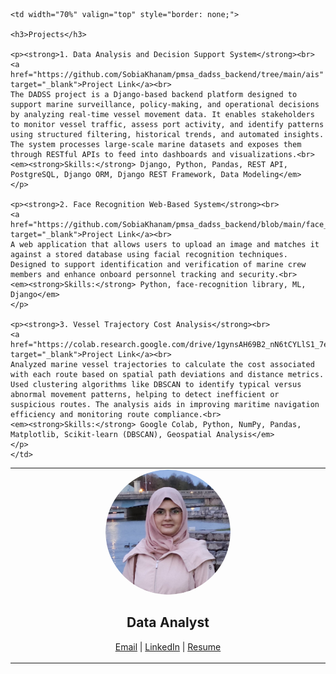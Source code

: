 <table style="border: none;">
  <tr>
    <td width="30%" align="center" valign="top" style="border: none;">
      <img src="/profile_pic.png" alt="Profile Picture" style="border-radius: 50%; width: 200px; height: 200px; object-fit: cover;"><br>
      <p align="center"><h2>  Data Analyst</h2></p>
      <p>
        <a href="mailto:sobiakhanam2000@gmail.com">Email</a> |
        <a href="https://linkedin.com/in/sobia-khanam" target="_blank">LinkedIn</a> |
        <a href="/SOBIA KHANAM - RESUME.pdf" target="_blank">Resume</a>
      </p>
    </td>

    <td width="70%" valign="top" style="border: none;">

    <h3>Projects</h3>
    
    <p><strong>1. Data Analysis and Decision Support System</strong><br>
    <a href="https://github.com/SobiaKhanam/pmsa_dadss_backend/tree/main/ais" target="_blank">Project Link</a><br>
    The DADSS project is a Django-based backend platform designed to support marine surveillance, policy-making, and operational decisions by analyzing real-time vessel movement data. It enables stakeholders to monitor vessel traffic, assess port activity, and identify patterns using structured filtering, historical trends, and automated insights. The system processes large-scale marine datasets and exposes them through RESTful APIs to feed into dashboards and visualizations.<br>
    <em><strong>Skills:</strong> Django, Python, Pandas, REST API, PostgreSQL, Django ORM, Django REST Framework, Data Modeling</em>
    </p>
    
    <p><strong>2. Face Recognition Web-Based System</strong><br>
    <a href="https://github.com/SobiaKhanam/pmsa_dadss_backend/blob/main/face_detection/views.py" target="_blank">Project Link</a><br>
    A web application that allows users to upload an image and matches it against a stored database using facial recognition techniques. Designed to support identification and verification of marine crew members and enhance onboard personnel tracking and security.<br>
    <em><strong>Skills:</strong> Python, face-recognition library, ML, Django</em>
    </p>
    
    <p><strong>3. Vessel Trajectory Cost Analysis</strong><br>
    <a href="https://colab.research.google.com/drive/1gynsAH69B2_nN6tCYLlS1_7eIbHzC5AH#scrollTo=YWCUkOfOXPIw" target="_blank">Project Link</a><br>
    Analyzed marine vessel trajectories to calculate the cost associated with each route based on spatial path deviations and distance metrics. Used clustering algorithms like DBSCAN to identify typical versus abnormal movement patterns, helping to detect inefficient or suspicious routes. The analysis aids in improving maritime navigation efficiency and monitoring route compliance.<br>
    <em><strong>Skills:</strong> Google Colab, Python, NumPy, Pandas, Matplotlib, Scikit-learn (DBSCAN), Geospatial Analysis</em>
    </p>
    </td>
  </tr>
</table>
